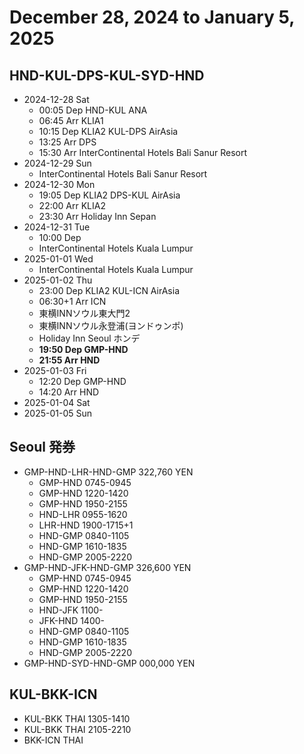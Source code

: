 # December 28, 2024 to January 5, 2025

## HND-KUL-DPS-KUL-SYD-HND

- 2024-12-28 Sat
    - 00:05 Dep HND-KUL ANA
    - 06:45 Arr KLIA1
    - 10:15 Dep KLIA2 KUL-DPS AirAsia
    - 13:25 Arr DPS
    - 15:30 Arr InterContinental Hotels Bali Sanur Resort
- 2024-12-29 Sun
    - InterContinental Hotels Bali Sanur Resort
- 2024-12-30 Mon
    - 19:05 Dep KLIA2 DPS-KUL AirAsia
    - 22:00 Arr KLIA2
    - 23:30 Arr Holiday Inn Sepan
- 2024-12-31 Tue
    - 10:00 Dep
    - InterContinental Hotels Kuala Lumpur
- 2025-01-01 Wed
    - InterContinental Hotels Kuala Lumpur
- 2025-01-02 Thu
    - 23:00 Dep KLIA2 KUL-ICN AirAsia
    - 06:30+1 Arr ICN
    - 東横INNソウル東大門2
    - 東横INNソウル永登浦(ヨンドゥンポ)
    - Holiday Inn Seoul ホンデ
    - **19:50 Dep GMP-HND**
    - **21:55 Arr HND**
- 2025-01-03 Fri
    - 12:20 Dep GMP-HND
    - 14:20 Arr HND
- 2025-01-04 Sat
- 2025-01-05 Sun

## Seoul 発券

- GMP-HND-LHR-HND-GMP 322,760 YEN
    - GMP-HND 0745-0945
    - GMP-HND 1220-1420
    - GMP-HND 1950-2155
    - HND-LHR 0955-1620
    - LHR-HND 1900-1715+1
    - HND-GMP 0840-1105
    - HND-GMP 1610-1835
    - HND-GMP 2005-2220
- GMP-HND-JFK-HND-GMP 326,600 YEN
    - GMP-HND 0745-0945
    - GMP-HND 1220-1420
    - GMP-HND 1950-2155
    - HND-JFK 1100-
    - JFK-HND 1400-
    - HND-GMP 0840-1105
    - HND-GMP 1610-1835
    - HND-GMP 2005-2220
- GMP-HND-SYD-HND-GMP 000,000 YEN

## KUL-BKK-ICN

- KUL-BKK THAI 1305-1410
- KUL-BKK THAI 2105-2210
- BKK-ICN THAI 